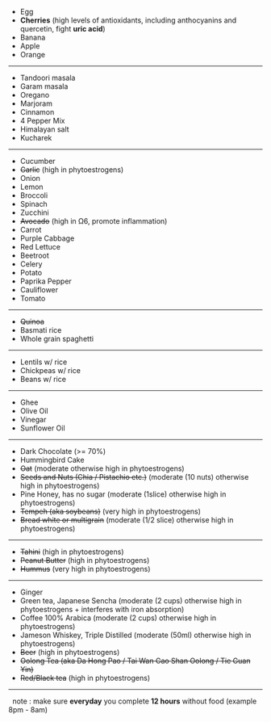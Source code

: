- Egg
- **Cherries**  (high levels of antioxidants, including anthocyanins and quercetin, fight **uric acid**)
- Banana
- Apple
- Orange

----------
- Tandoori masala
- Garam masala
- Oregano
- Marjoram
- Cinnamon
- 4 Pepper Mix
- Himalayan salt
- Kucharek  

----------

- Cucumber
- ~~Garlic~~ (high in phytoestrogens)
- Onion
- Lemon
- Broccoli
- Spinach
- Zucchini
- ~~Avocado~~ (high in Ω6, promote inflammation)
- Carrot
- Purple Cabbage
- Red Lettuce
- Beetroot
- Celery
- Potato
- Paprika Pepper
- Cauliflower
- Tomato

----------
- ~~Quinoa~~
- Basmati rice
- Whole grain spaghetti

----------
- Lentils w/ rice
- Chickpeas w/ rice
- Beans w/ rice

----------
- Ghee
- Olive Oil
- Vinegar
- Sunflower Oil

----------
- Dark Chocolate (>= 70%)
- Hummingbird Cake
- ~~Oat~~ (moderate otherwise high in phytoestrogens)
- ~~Seeds and Nuts (Chia / Pistachio etc.)~~ (moderate (10 nuts) otherwise high in phytoestrogens)
- Pine Honey, has no sugar (moderate (1slice) otherwise high in phytoestrogens)
- ~~Tempeh (aka soybeans)~~ (very high in phytoestrogens)
- ~~Bread white or multigrain~~ (moderate (1/2 slice) otherwise high in phytoestrogens)

----------
- ~~Tahini~~ (high in phytoestrogens)
- ~~Peanut Butter~~ (high in phytoestrogens)
- ~~Hummus~~ (very high in phytoestrogens)

----------
- Ginger
- Green tea, Japanese Sencha (moderate (2 cups) otherwise high in phytoestrogens + interferes with iron absorption)
- Coffee 100% Arabica (moderate (2 cups) otherwise high in phytoestrogens)
- Jameson Whiskey, Triple Distilled (moderate (50ml) otherwise high in phytoestrogens)
- ~~Beer~~ (high in phytoestrogens)
- ~~Oolong Tea (aka Da Hong Pao / Tai Wan Gao Shan Oolong / Tie Guan Yin)~~
- ~~Red/Black tea~~ (high in phytoestrogens)  

----------  

&nbsp;
note : make sure **everyday** you complete **12 hours** without food (example 8pm - 8am)